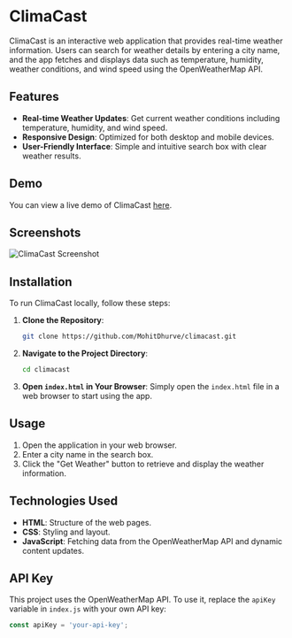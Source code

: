 # ClimaCast

ClimaCast is an interactive web application that provides real-time weather information. Users can search for weather details by entering a city name, and the app fetches and displays data such as temperature, humidity, weather conditions, and wind speed using the OpenWeatherMap API.

## Features

- **Real-time Weather Updates**: Get current weather conditions including temperature, humidity, and wind speed.
- **Responsive Design**: Optimized for both desktop and mobile devices.
- **User-Friendly Interface**: Simple and intuitive search box with clear weather results.

## Demo

You can view a live demo of ClimaCast [here](https://mohitdhurve.github.io/climacast/).

## Screenshots

![ClimaCast Screenshot]([https://drive.google.com/uc?export=view&id=1AP1nkxhfK0iZrvOC1rMc0YdzHcrUypde](https://drive.google.com/file/d/15doSXiNdLUF8OY7qkdteXnRhwMo9Ly7J/view?usp=sharing))


## Installation

To run ClimaCast locally, follow these steps:

1. **Clone the Repository**:
    ```bash
    git clone https://github.com/MohitDhurve/climacast.git
    ```

2. **Navigate to the Project Directory**:
    ```bash
    cd climacast
    ```

3. **Open `index.html` in Your Browser**:
    Simply open the `index.html` file in a web browser to start using the app.

## Usage

1. Open the application in your web browser.
2. Enter a city name in the search box.
3. Click the "Get Weather" button to retrieve and display the weather information.

## Technologies Used

- **HTML**: Structure of the web pages.
- **CSS**: Styling and layout.
- **JavaScript**: Fetching data from the OpenWeatherMap API and dynamic content updates.

## API Key

This project uses the OpenWeatherMap API. To use it, replace the `apiKey` variable in `index.js` with your own API key:

```javascript
const apiKey = 'your-api-key';
